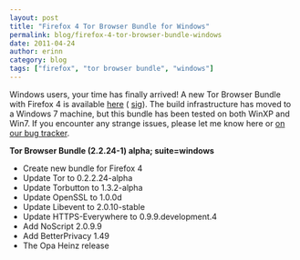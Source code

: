 ```yaml
---
layout: post
title: "Firefox 4 Tor Browser Bundle for Windows"
permalink: blog/firefox-4-tor-browser-bundle-windows
date: 2011-04-24
author: erinn
category: blog
tags: ["firefox", "tor browser bundle", "windows"]
---
```


Windows users, your time has finally arrived! A new Tor Browser Bundle with Firefox 4 is available [here](https://www.torproject.org/dist/torbrowser/tor-browser-2.2.24-1-alpha_en-US.exe) ( [sig](https://www.torproject.org/dist/torbrowser/tor-browser-2.2.24-1-alpha_en-US.exe.asc)). The build infrastructure has moved to a Windows 7 machine, but this bundle has been tested on both WinXP and Win7. If you encounter any strange issues, please let me know here or [on our bug tracker](https://trac.torproject.org).

**Tor Browser Bundle (2.2.24-1) alpha; suite=windows**

- Create new bundle for Firefox 4
- Update Tor to 0.2.2.24-alpha
- Update Torbutton to 1.3.2-alpha
- Update OpenSSL to 1.0.0d
- Update Libevent to 2.0.10-stable
- Update HTTPS-Everywhere to 0.9.9.development.4
- Add NoScript 2.0.9.9
- Add BetterPrivacy 1.49
- The Opa Heinz release

